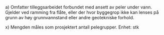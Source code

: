 a) Omfatter tilleggsarbeidet forbundet med ansett av peler under vann. Gjelder ved ramming fra flåte, eller der hvor byggegrop ikke kan lenses på grunn av høy grunnvannstand eller andre geotekniske forhold.

x) Mengden måles som prosjektert antall pelegrupper. Enhet: stk

